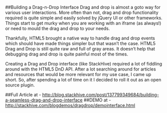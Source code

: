 ##Building a Drag-n-Drop Interface
Drag and drop is almost a goto way for various user interactions. More often than not, drag and drop functionality required is quite simple and easily solved by jQuery UI or other frameworks. Things start to get murky when you are working with an iframe (as always!) or need to mould the drag and drop to your needs.

Thankfully, HTML5 brought a native way to handle drag and drop events which should have made things simpler but that wasn’t the case. HTML5 Drag and Drop is still quite raw and full of gray areas. It doesn’t help that debugging drag and drop is quite painful most of the times.

Creating a Drag and Drop interface (like StackHive) required a lot of fiddling around with the HTML5 DnD API. After a lot searching around for articles and resources that would be more relevant for my use case, I came up short. So, after spending a lot of time on it I decided to roll it out as an open source plugin.

##Full Article at - http://blog.stackhive.com/post/137799349684/building-a-seamless-drag-and-drop-interface
##DEMO at - http://stackhive.com/blogdemos/dragdrop/demointerface.html
